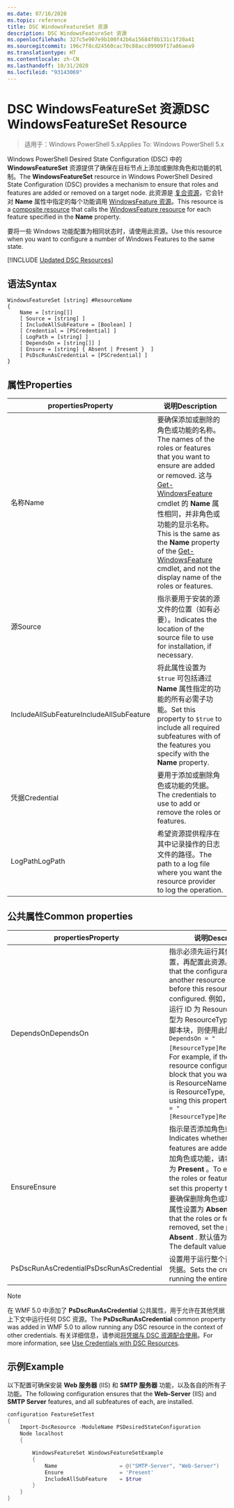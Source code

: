 ```yaml
---
ms.date: 07/16/2020
ms.topic: reference
title: DSC WindowsFeatureSet 资源
description: DSC WindowsFeatureSet 资源
ms.openlocfilehash: 327c5e907e9b100f42b6a15684f8b131c1f20a41
ms.sourcegitcommit: 196c7f8cd24560cac70c88acc89909f17a86aea9
ms.translationtype: HT
ms.contentlocale: zh-CN
ms.lasthandoff: 10/31/2020
ms.locfileid: "93143069"
---
```

# <a name="dsc-windowsfeatureset-resource"></a><span data-ttu-id="76f82-103">DSC WindowsFeatureSet 资源</span><span class="sxs-lookup"><span data-stu-id="76f82-103">DSC WindowsFeatureSet Resource</span></span>

> <span data-ttu-id="76f82-104">适用于：Windows PowerShell 5.x</span><span class="sxs-lookup"><span data-stu-id="76f82-104">Applies To: Windows PowerShell 5.x</span></span>

<span data-ttu-id="76f82-105">Windows PowerShell Desired State Configuration (DSC) 中的 **WindowsFeatureSet** 资源提供了确保在目标节点上添加或删除角色和功能的机制。</span><span class="sxs-lookup"><span data-stu-id="76f82-105">The **WindowsFeatureSet** resource in Windows PowerShell Desired State Configuration (DSC) provides a mechanism to ensure that roles and features are added or removed on a target node.</span></span> <span data-ttu-id="76f82-106">此资源是 [复合资源](../../../resources/authoringResourceComposite.md)，它会针对 **Name** 属性中指定的每个功能调用 [WindowsFeature 资源](windowsfeatureResource.md)。</span><span class="sxs-lookup"><span data-stu-id="76f82-106">This resource is a [composite resource](../../../resources/authoringResourceComposite.md) that calls the [WindowsFeature resource](windowsfeatureResource.md) for each feature specified in the **Name** property.</span></span>

<span data-ttu-id="76f82-107">要将一些 Windows 功能配置为相同状态时，请使用此资源。</span><span class="sxs-lookup"><span data-stu-id="76f82-107">Use this resource when you want to configure a number of Windows Features to the same state.</span></span>

[!INCLUDE [Updated DSC Resources](../../../../../includes/dsc-resources.md)]

## <a name="syntax"></a><span data-ttu-id="76f82-108">语法</span><span class="sxs-lookup"><span data-stu-id="76f82-108">Syntax</span></span>

```Syntax
WindowsFeatureSet [string] #ResourceName
{
    Name = [string[]]
    [ Source = [string] ]
    [ IncludeAllSubFeature = [Boolean] ]
    [ Credential = [PSCredential] ]
    [ LogPath = [string] ]
    [ DependsOn = [string[]] ]
    [ Ensure = [string] { Absent | Present }  ]
    [ PsDscRunAsCredential = [PSCredential] ]
}
```

## <a name="properties"></a><span data-ttu-id="76f82-109">属性</span><span class="sxs-lookup"><span data-stu-id="76f82-109">Properties</span></span>

|  <span data-ttu-id="76f82-110">properties</span><span class="sxs-lookup"><span data-stu-id="76f82-110">Property</span></span>  |  <span data-ttu-id="76f82-111">说明</span><span class="sxs-lookup"><span data-stu-id="76f82-111">Description</span></span>   |
|---|---|
|<span data-ttu-id="76f82-112">名称</span><span class="sxs-lookup"><span data-stu-id="76f82-112">Name</span></span> |<span data-ttu-id="76f82-113">要确保添加或删除的角色或功能的名称。</span><span class="sxs-lookup"><span data-stu-id="76f82-113">The names of the roles or features that you want to ensure are added or removed.</span></span> <span data-ttu-id="76f82-114">这与 [Get-WindowsFeature](/powershell/module/servermanager/get-windowsfeature) cmdlet 的 **Name** 属性相同，并非角色或功能的显示名称。</span><span class="sxs-lookup"><span data-stu-id="76f82-114">This is the same as the **Name** property of the [Get-WindowsFeature](/powershell/module/servermanager/get-windowsfeature) cmdlet, and not the display name of the roles or features.</span></span> |
|<span data-ttu-id="76f82-115">源</span><span class="sxs-lookup"><span data-stu-id="76f82-115">Source</span></span> |<span data-ttu-id="76f82-116">指示要用于安装的源文件的位置（如有必要）。</span><span class="sxs-lookup"><span data-stu-id="76f82-116">Indicates the location of the source file to use for installation, if necessary.</span></span> |
|<span data-ttu-id="76f82-117">IncludeAllSubFeature</span><span class="sxs-lookup"><span data-stu-id="76f82-117">IncludeAllSubFeature</span></span> |<span data-ttu-id="76f82-118">将此属性设置为 `$true` 可包括通过 **Name** 属性指定的功能的所有必需子功能。</span><span class="sxs-lookup"><span data-stu-id="76f82-118">Set this property to `$true` to include all required subfeatures with of the features you specify with the **Name** property.</span></span> |
|<span data-ttu-id="76f82-119">凭据</span><span class="sxs-lookup"><span data-stu-id="76f82-119">Credential</span></span> |<span data-ttu-id="76f82-120">要用于添加或删除角色或功能的凭据。</span><span class="sxs-lookup"><span data-stu-id="76f82-120">The credentials to use to add or remove the roles or features.</span></span> |
|<span data-ttu-id="76f82-121">LogPath</span><span class="sxs-lookup"><span data-stu-id="76f82-121">LogPath</span></span> |<span data-ttu-id="76f82-122">希望资源提供程序在其中记录操作的日志文件的路径。</span><span class="sxs-lookup"><span data-stu-id="76f82-122">The path to a log file where you want the resource provider to log the operation.</span></span> |

## <a name="common-properties"></a><span data-ttu-id="76f82-123">公共属性</span><span class="sxs-lookup"><span data-stu-id="76f82-123">Common properties</span></span>

|<span data-ttu-id="76f82-124">properties</span><span class="sxs-lookup"><span data-stu-id="76f82-124">Property</span></span> |<span data-ttu-id="76f82-125">说明</span><span class="sxs-lookup"><span data-stu-id="76f82-125">Description</span></span> |
|---|---|
|<span data-ttu-id="76f82-126">DependsOn</span><span class="sxs-lookup"><span data-stu-id="76f82-126">DependsOn</span></span> |<span data-ttu-id="76f82-127">指示必须先运行其他资源的配置，再配置此资源。</span><span class="sxs-lookup"><span data-stu-id="76f82-127">Indicates that the configuration of another resource must run before this resource is configured.</span></span> <span data-ttu-id="76f82-128">例如，如果想要首先运行 ID 为 ResourceName、类型为 ResourceType 的资源配置脚本块，则使用此属性的语法为 `DependsOn = "[ResourceType]ResourceName"`。</span><span class="sxs-lookup"><span data-stu-id="76f82-128">For example, if the ID of the resource configuration script block that you want to run first is ResourceName and its type is ResourceType, the syntax for using this property is `DependsOn = "[ResourceType]ResourceName"`.</span></span> |
|<span data-ttu-id="76f82-129">Ensure</span><span class="sxs-lookup"><span data-stu-id="76f82-129">Ensure</span></span> |<span data-ttu-id="76f82-130">指示是否添加角色或功能。</span><span class="sxs-lookup"><span data-stu-id="76f82-130">Indicates whether the roles or features are added.</span></span> <span data-ttu-id="76f82-131">若要确保添加角色或功能，请将此属性设置为 **Present** 。</span><span class="sxs-lookup"><span data-stu-id="76f82-131">To ensure that the roles or features are added, set this property to **Present** .</span></span> <span data-ttu-id="76f82-132">若要确保删除角色或功能，请将此属性设置为 **Absent** 。</span><span class="sxs-lookup"><span data-stu-id="76f82-132">To ensure that the roles or features are removed, set the property to **Absent** .</span></span> <span data-ttu-id="76f82-133">默认值为 **Present** 。</span><span class="sxs-lookup"><span data-stu-id="76f82-133">The default value is **Present** .</span></span> |
|<span data-ttu-id="76f82-134">PsDscRunAsCredential</span><span class="sxs-lookup"><span data-stu-id="76f82-134">PsDscRunAsCredential</span></span> |<span data-ttu-id="76f82-135">设置用于运行整个资源的身份的凭据。</span><span class="sxs-lookup"><span data-stu-id="76f82-135">Sets the credential for running the entire resource as.</span></span> |

> [!NOTE]
> <span data-ttu-id="76f82-136">在 WMF 5.0 中添加了 **PsDscRunAsCredential** 公共属性，用于允许在其他凭据上下文中运行任何 DSC 资源。</span><span class="sxs-lookup"><span data-stu-id="76f82-136">The **PsDscRunAsCredential** common property was added in WMF 5.0 to allow running any DSC resource in the context of other credentials.</span></span> <span data-ttu-id="76f82-137">有关详细信息，请参阅[将凭据与 DSC 资源配合使用](../../../configurations/runasuser.md)。</span><span class="sxs-lookup"><span data-stu-id="76f82-137">For more information, see [Use Credentials with DSC Resources](../../../configurations/runasuser.md).</span></span>

## <a name="example"></a><span data-ttu-id="76f82-138">示例</span><span class="sxs-lookup"><span data-stu-id="76f82-138">Example</span></span>

<span data-ttu-id="76f82-139">以下配置可确保安装 **Web 服务器** (IIS) 和 **SMTP 服务器** 功能，以及各自的所有子功能。</span><span class="sxs-lookup"><span data-stu-id="76f82-139">The following configuration ensures that the **Web-Server** (IIS) and **SMTP Server** features, and all subfeatures of each, are installed.</span></span>

```powershell
configuration FeatureSetTest
{
    Import-DscResource -ModuleName PSDesiredStateConfiguration
    Node localhost
    {

        WindowsFeatureSet WindowsFeatureSetExample
        {
            Name                    = @("SMTP-Server", "Web-Server")
            Ensure                  = 'Present'
            IncludeAllSubFeature    = $true
        }
    }
}
```
